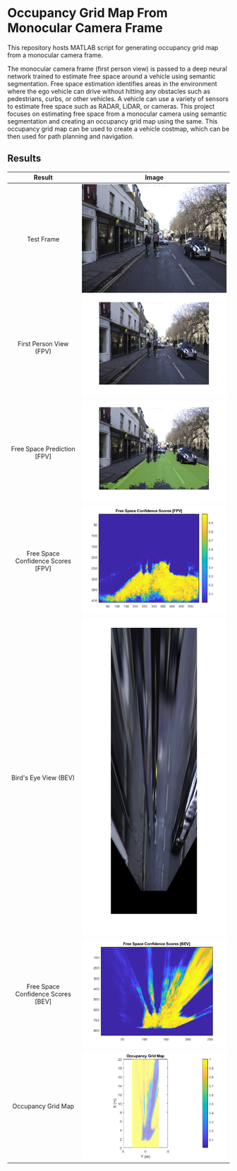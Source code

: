 # Occupancy Grid Map From Monocular Camera Frame

This repository hosts MATLAB script for generating occupancy grid map from a monocular camera frame.

The monocular camera frame (first person view) is passed to a deep neural network trained to estimate free space around a vehicle
using semantic segmentation. Free space estimation identifies areas in the environment where the ego vehicle can drive without hitting
any obstacles such as pedestrians, curbs, or other vehicles. A vehicle can use a variety of sensors to estimate free space such as
RADAR, LiDAR, or cameras. This project focuses on estimating free space from a monocular camera using semantic segmentation and creating
an occupancy grid map using the same. This occupancy grid map can be used to create a vehicle costmap, which can be then used for 
path planning and navigation.

## Results
|              **Result**              |             **Image**                                                                |
| :----------------------------------: | :----------------------------------------------------------------------------------: |
| Test Frame                           | ![Test Frame](Test_Frame.png)                                                        |
| First Person View (FPV)              | ![First Person View (FPV)](/Results/First_Person_View.png)                           |
| Free Space Prediction [FPV]          | ![Free Space Prediction [FPV]](/Results/Free_Space_Prediction_FPV.png)               |
| Free Space Confidence Scores [FPV]   | ![Free Space Confidence Scores [FPV]](/Results/Free_Space_Confidence_Scores_FPV.png) |
| Bird's Eye View (BEV)                | ![Bird's Eye View (BEV)](/Results/Bird's_Eye_View.png)                               |
| Free Space Confidence Scores [BEV]   | ![Free Space Confidence Scores [BEV]](/Results/Free_Space_Confidence_Scores_BEV.png) |
| Occupancy Grid Map                   | ![Occupancy_Grid_Map](/Results/Occupancy_Grid_Map.png)                               |
